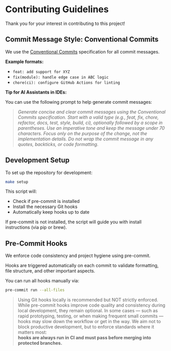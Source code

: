 # Contributing Guidelines

Thank you for your interest in contributing to this project!

## Commit Message Style: Conventional Commits

We use the [Conventional Commits](https://www.conventionalcommits.org/en/v1.0.0/)
specification for all commit messages.

**Example formats:**
* `feat: add support for XYZ`  
* `fix(module): handle edge case in ABC logic`  
* `chore(ci): configure GitHub Actions for linting`

**Tip for AI Assistants in IDEs:**

You can use the following prompt to help generate commit messages:

> *Generate concise and clear commit messages using the Conventional Commits
> specification. Start with a valid type (e.g., feat, fix, chore, refactor,
> docs, test, style, build, ci), optionally followed by a scope in parentheses.
> Use an imperative tone and keep the message under 70 characters. Focus only
> on the purpose of the change, not the implementation details. Do not wrap the
> commit message in any quotes, backticks, or code formatting.*

## Development Setup

To set up the repository for development:

```bash
make setup
```

This script will:
* Check if pre-commit is installed
* Install the necessary Git hooks
* Automatically keep hooks up to date

If pre-commit is not installed, the script will guide you with install
instructions (via pip or brew).

## Pre-Commit Hooks

We enforce code consistency and project hygiene using pre-commit.

Hooks are triggered automatically on each commit to validate formatting,
file structure, and other important aspects.

You can run all hooks manually via:
```bash
pre-commit run --all-files
```

> Using Git hooks locally is recommended but NOT strictly enforced.
While pre-commit hooks improve code quality and consistency during local
development, they remain optional. In some cases — such as rapid
prototyping, testing, or when making frequent small commits — hooks may
slow down the workflow or get in the way. We aim not to block productive
development, but to enforce standards where it matters most:  
**hooks are always run in CI and must pass before merging into protected branches.**
